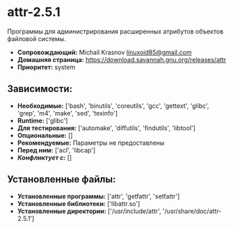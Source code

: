 # attr-2.5.1

Программы для администрирования расширенных атрибутов объектов файловой системы.

* **Сопровождающий:** Michail Krasnov <linuxoid85@gmail.com>
* **Домашняя страница:** https://download.savannah.gnu.org/releases/attr
* **Приоритет:** system

## Зависимости:

* **Необходимые:** ['bash', 'binutils', 'coreutils', 'gcc', 'gettext', 'glibc', 'grep', 'm4', 'make', 'sed', 'texinfo']
* **Runtime:** ['glibc']
* **Для тестирования:** ['automake', 'diffutils', 'findutils', 'libtool']
* **Опциональные:** []
* **Рекомендуемые:** Параметры не предоставлены
* **Перед ним:** ['acl', 'libcap']
* ***Конфликтует с:*** []

## Установленные файлы:

* **Установленные программы:** ['attr', 'getfattr', 'setfattr']
* **Установленные библиотеки:** ['libattr.so']
* **Установленные директории:** ['/usr/include/attr', '/usr/share/doc/attr-2.5.1']
